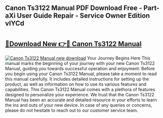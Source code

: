 ## Canon Ts3122 Manual PDF Download Free - Part-aXi User Guide Repair - Service Owner Edition vIYCd

# <h2><a href="http://bc23304.oget.top/?id=Canon+Ts3122+Manual">🔗Download New 👉🔴 Canon Ts3122 Manual</a></h2>

[![Canon Ts3122 Manual new download](https://i.imgur.com/5g1atiW.png)](http://bc23304.oget.top/?id=Canon+Ts3122+Manual)
Your Journey Begins Here This manual marks the beginning of your journey with your new Canon Ts3122 Manual, guiding you towards successful operation and enjoyment. Before you begin using your Canon Ts3122 Manual, please take a moment to read this manual carefully. It includes detailed instructions for setting up the product, as well as information on how to use its various features and capabilities. This Canon Ts3122 Manual comes with a plethora of features designed to personalize your experience. We trust that the Canon Ts3122 Manual has been an accurate and detailed resource in your efforts to learn the ins and outs of your new device. In case of any queries or concerns, please do not hesitate to reach out to our customer service team.
